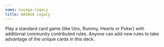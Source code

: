 ```yaml
---
name: nasaga-legacy
title: NASAGA Legacy
---
```


<p>Play a standard card game (like Uno, Rummy, Hearts or Poker) with
    additional community contributed rules. Anyone can add new rules to
    take advantage of the unique cards in this deck.</p>

